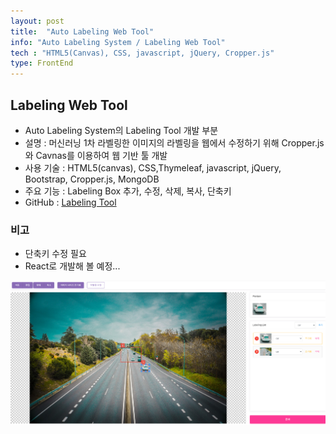 ```yaml
---
layout: post
title:  "Auto Labeling Web Tool"
info: "Auto Labeling System / Labeling Web Tool"
tech : "HTML5(Canvas), CSS, javascript, jQuery, Cropper.js"
type: FrontEnd
---
```


## Labeling Web Tool

* Auto Labeling System의 Labeling Tool 개발 부분
* 설명 : 머신러닝 1차 라벨링한 이미지의 라벨링을 웹에서 수정하기 위해 Cropper.js와 Cavnas를 이용하여 웹 기반 툴 개발
* 사용 기술 : HTML5(canvas), CSS,Thymeleaf, javascript, jQuery, Bootstrap, Cropper.js, MongoDB
* 주요 기능 : Labeling Box 추가, 수정, 삭제, 복사, 단축키
* GitHub : [Labeling Tool](https://github.com/minilgl/auto_labeling)


### 비고
* 단축키 수정 필요
* React로 개발해 볼 예정...


![LabelingTool](../assets/img/auto_labeling_ui.png)



